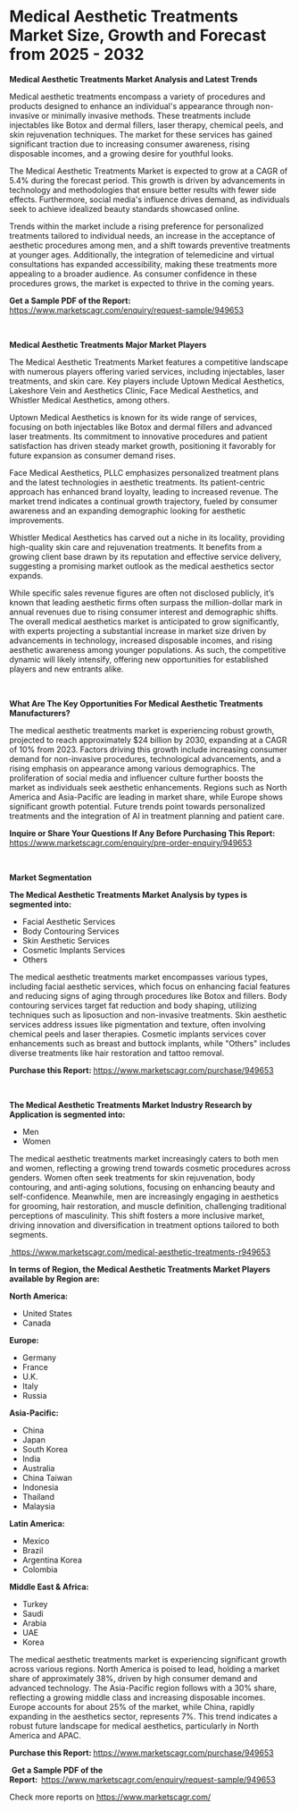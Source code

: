<p><h1>Medical Aesthetic Treatments Market Size, Growth and Forecast from 2025 - 2032</h1></p><p><strong>Medical Aesthetic Treatments Market Analysis and Latest Trends</strong></p>
<p><p>Medical aesthetic treatments encompass a variety of procedures and products designed to enhance an individual's appearance through non-invasive or minimally invasive methods. These treatments include injectables like Botox and dermal fillers, laser therapy, chemical peels, and skin rejuvenation techniques. The market for these services has gained significant traction due to increasing consumer awareness, rising disposable incomes, and a growing desire for youthful looks.</p><p>The Medical Aesthetic Treatments Market is expected to grow at a CAGR of 5.4% during the forecast period. This growth is driven by advancements in technology and methodologies that ensure better results with fewer side effects. Furthermore, social media's influence drives demand, as individuals seek to achieve idealized beauty standards showcased online. </p><p>Trends within the market include a rising preference for personalized treatments tailored to individual needs, an increase in the acceptance of aesthetic procedures among men, and a shift towards preventive treatments at younger ages. Additionally, the integration of telemedicine and virtual consultations has expanded accessibility, making these treatments more appealing to a broader audience. As consumer confidence in these procedures grows, the market is expected to thrive in the coming years.</p></p>
<p><strong>Get a Sample PDF of the Report:&nbsp;</strong> <a href="https://www.marketscagr.com/enquiry/request-sample/949653?utm_campaign=3249&utm_medium=2&utm_source=Github&utm_content=ia&utm_term=07032025&utm_id=medical-aesthetic-treatments">https://www.marketscagr.com/enquiry/request-sample/949653</a></p>
<p>&nbsp;</p>
<p><strong>Medical Aesthetic Treatments Major Market Players</strong></p>
<p><p>The Medical Aesthetic Treatments Market features a competitive landscape with numerous players offering varied services, including injectables, laser treatments, and skin care. Key players include Uptown Medical Aesthetics, Lakeshore Vein and Aesthetics Clinic, Face Medical Aesthetics, and Whistler Medical Aesthetics, among others.</p><p>Uptown Medical Aesthetics is known for its wide range of services, focusing on both injectables like Botox and dermal fillers and advanced laser treatments. Its commitment to innovative procedures and patient satisfaction has driven steady market growth, positioning it favorably for future expansion as consumer demand rises.</p><p>Face Medical Aesthetics, PLLC emphasizes personalized treatment plans and the latest technologies in aesthetic treatments. Its patient-centric approach has enhanced brand loyalty, leading to increased revenue. The market trend indicates a continual growth trajectory, fueled by consumer awareness and an expanding demographic looking for aesthetic improvements.</p><p>Whistler Medical Aesthetics has carved out a niche in its locality, providing high-quality skin care and rejuvenation treatments. It benefits from a growing client base drawn by its reputation and effective service delivery, suggesting a promising market outlook as the medical aesthetics sector expands.</p><p>While specific sales revenue figures are often not disclosed publicly, it’s known that leading aesthetic firms often surpass the million-dollar mark in annual revenues due to rising consumer interest and demographic shifts. The overall medical aesthetics market is anticipated to grow significantly, with experts projecting a substantial increase in market size driven by advancements in technology, increased disposable incomes, and rising aesthetic awareness among younger populations. As such, the competitive dynamic will likely intensify, offering new opportunities for established players and new entrants alike.</p></p>
<p>&nbsp;</p>
<p><strong>What Are The Key Opportunities For Medical Aesthetic Treatments Manufacturers?</strong></p>
<p><p>The medical aesthetic treatments market is experiencing robust growth, projected to reach approximately $24 billion by 2030, expanding at a CAGR of 10% from 2023. Factors driving this growth include increasing consumer demand for non-invasive procedures, technological advancements, and a rising emphasis on appearance among various demographics. The proliferation of social media and influencer culture further boosts the market as individuals seek aesthetic enhancements. Regions such as North America and Asia-Pacific are leading in market share, while Europe shows significant growth potential. Future trends point towards personalized treatments and the integration of AI in treatment planning and patient care.</p></p>
<p><strong>Inquire or Share Your Questions If Any Before Purchasing This Report:</strong> <a href="https://www.marketscagr.com/enquiry/pre-order-enquiry/949653?utm_campaign=3249&utm_medium=2&utm_source=Github&utm_content=ia&utm_term=07032025&utm_id=medical-aesthetic-treatments">https://www.marketscagr.com/enquiry/pre-order-enquiry/949653</a></p>
<p>&nbsp;</p>
<p><strong>Market Segmentation</strong></p>
<p><strong>The Medical Aesthetic Treatments Market Analysis by types is segmented into:</strong></p>
<p><ul><li>Facial Aesthetic Services</li><li>Body Contouring Services</li><li>Skin Aesthetic Services</li><li>Cosmetic Implants Services</li><li>Others</li></ul></p>
<p><p>The medical aesthetic treatments market encompasses various types, including facial aesthetic services, which focus on enhancing facial features and reducing signs of aging through procedures like Botox and fillers. Body contouring services target fat reduction and body shaping, utilizing techniques such as liposuction and non-invasive treatments. Skin aesthetic services address issues like pigmentation and texture, often involving chemical peels and laser therapies. Cosmetic implants services cover enhancements such as breast and buttock implants, while "Others" includes diverse treatments like hair restoration and tattoo removal.</p></p>
<p><strong>Purchase this Report:&nbsp;</strong><a href="https://www.marketscagr.com/purchase/949653?utm_campaign=3249&utm_medium=2&utm_source=Github&utm_content=ia&utm_term=07032025&utm_id=medical-aesthetic-treatments">https://www.marketscagr.com/purchase/949653</a></p>
<p>&nbsp;</p>
<p><strong>The Medical Aesthetic Treatments Market Industry Research by Application is segmented into:</strong></p>
<p><ul><li>Men</li><li>Women</li></ul></p>
<p><p>The medical aesthetic treatments market increasingly caters to both men and women, reflecting a growing trend towards cosmetic procedures across genders. Women often seek treatments for skin rejuvenation, body contouring, and anti-aging solutions, focusing on enhancing beauty and self-confidence. Meanwhile, men are increasingly engaging in aesthetics for grooming, hair restoration, and muscle definition, challenging traditional perceptions of masculinity. This shift fosters a more inclusive market, driving innovation and diversification in treatment options tailored to both segments.</p></p>
<p><a href="https://www.marketscagr.com/medical-aesthetic-treatments-r949653?utm_campaign=3249&utm_medium=2&utm_source=Github&utm_content=ia&utm_term=07032025&utm_id=medical-aesthetic-treatments">&nbsp;https://www.marketscagr.com/medical-aesthetic-treatments-r949653</a></p>
<p><strong>In terms of Region, the Medical Aesthetic Treatments Market Players available by Region are:</strong></p>
<p>
    <p> <strong> North America: </strong>
        <ul>
            <li>United States</li>
            <li>Canada</li>
        </ul>
        </p> 
    <p> <strong> Europe: </strong>
        <ul>
            <li>Germany</li>
            <li>France</li>
            <li>U.K.</li>
            <li>Italy</li>
            <li>Russia</li>
        </ul>
        </p> 
    <p> <strong> Asia-Pacific: </strong>
        <ul>
            <li>China</li>
            <li>Japan</li>
            <li>South Korea</li>
            <li>India</li>
            <li>Australia</li>
            <li>China Taiwan</li>
            <li>Indonesia</li>
            <li>Thailand</li>
            <li>Malaysia</li>
        </ul>
        </p> 
    <p> <strong> Latin America: </strong>
        <ul>
            <li>Mexico</li>
            <li>Brazil</li>
            <li>Argentina Korea</li>
            <li>Colombia</li>
        </ul>
        </p> 
    <p> <strong> Middle East & Africa: </strong>
        <ul>
            <li>Turkey</li>
            <li>Saudi</li>
            <li>Arabia</li>
            <li>UAE</li>
            <li>Korea</li>
        </ul>
    </p>
    </p>
<p><p>The medical aesthetic treatments market is experiencing significant growth across various regions. North America is poised to lead, holding a market share of approximately 38%, driven by high consumer demand and advanced technology. The Asia-Pacific region follows with a 30% share, reflecting a growing middle class and increasing disposable incomes. Europe accounts for about 25% of the market, while China, rapidly expanding in the aesthetics sector, represents 7%. This trend indicates a robust future landscape for medical aesthetics, particularly in North America and APAC.</p></p>
<p><strong>Purchase this Report: </strong><a href="https://www.marketscagr.com/purchase/949653?utm_campaign=3249&utm_medium=2&utm_source=Github&utm_content=ia&utm_term=07032025&utm_id=medical-aesthetic-treatments">https://www.marketscagr.com/purchase/949653</a></p>
<p>&nbsp;<strong>Get a Sample PDF of the Report:&nbsp;&nbsp;</strong><a href="https://www.marketscagr.com/enquiry/request-sample/949653?utm_campaign=3249&utm_medium=2&utm_source=Github&utm_content=ia&utm_term=07032025&utm_id=medical-aesthetic-treatments">https://www.marketscagr.com/enquiry/request-sample/949653</a></p>
<p><strong></strong></p>
<p>Check more reports on <a href="https://www.marketscagr.com/?utm_campaign=3249&utm_medium=2&utm_source=Github&utm_content=ia&utm_term=07032025&utm_id=medical-aesthetic-treatments">https://www.marketscagr.com/</a></p>
